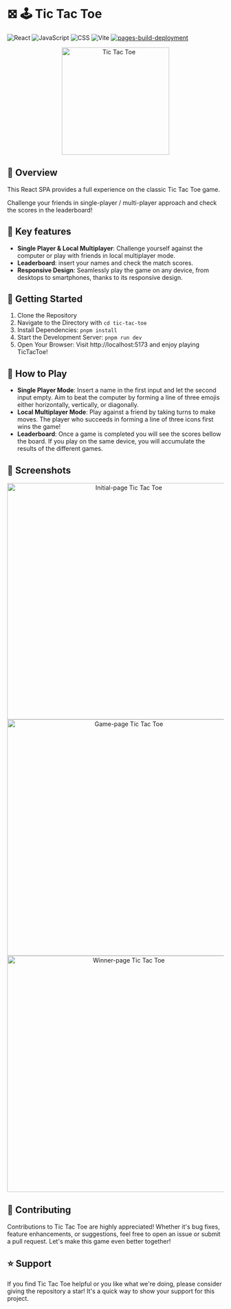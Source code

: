 # 𖣯 🕹️ Tic Tac Toe
![React](https://img.shields.io/badge/react-%2320232a.svg?style=flat-square&logo=react&logoColor=%2361DAFB)
![JavaScript](https://img.shields.io/badge/javascript-%23323330.svg?style=flat-square&logo=javascript&logoColor=%23F7DF1E)
![CSS](https://img.shields.io/badge/CSS-1572B6?style=flat-square&logo=css3&logoColor=fff)
![Vite](https://img.shields.io/badge/vite-%23646CFF.svg?style=flat-square&logo=vite&logoColor=white)
[![pages-build-deployment](https://github.com/bautista225/tic-tac-toe/actions/workflows/pages/pages-build-deployment/badge.svg)](https://github.com/bautista225/tic-tac-toe/actions/workflows/pages/pages-build-deployment)

<p align="center">
   <img alt="Tic Tac Toe" src="https://github.com/user-attachments/assets/0d5877e2-06fd-4608-aff6-c7e9921bf48c" width="250"/>
</p>

## 🔎 Overview

This React SPA provides a full experience on the classic Tic Tac Toe game.

Challenge your friends in single-player / multi-player approach and check the scores in the leaderboard!

## 🌱 Key features
- **Single Player & Local Multiplayer**: Challenge yourself against the computer or play with friends in local multiplayer mode.
- **Leaderboard**: insert your names and check the match scores.
- **Responsive Design**: Seamlessly play the game on any device, from desktops to smartphones, thanks to its responsive design.

## 🚀 Getting Started
1. Clone the Repository
2. Navigate to the Directory with `cd tic-tac-toe`
3. Install Dependencies: `pnpm install`
4. Start the Development Server: `pnpm run dev`
5. Open Your Browser: Visit http://localhost:5173 and enjoy playing TicTacToe!

## 🎯 How to Play
- **Single Player Mode**: Insert a name in the first input and let the second input empty. Aim to beat the computer by forming a line of three emojis either horizontally, vertically, or diagonally.
- **Local Multiplayer Mode**: Play against a friend by taking turns to make moves. The player who succeeds in forming a line of three icons first wins the game!
- **Leaderboard**: Once a game is completed you will see the scores bellow the board. If you play on the same device, you will accumulate the results of the different games.

## 📖 Screenshots
<p align="center">
   <img alt="Initial-page Tic Tac Toe" src="https://github.com/user-attachments/assets/5a64c4fb-d1e8-4536-a229-802e44512bbc" height="550"/>

   <img alt="Game-page Tic Tac Toe" src="https://github.com/user-attachments/assets/0d5877e2-06fd-4608-aff6-c7e9921bf48c" height="550"/>

   <img alt="Winner-page Tic Tac Toe" src="https://github.com/user-attachments/assets/a66a3935-b6e4-4040-b985-036a4041632c" height="550"/>
</p>

## 🤝 Contributing
Contributions to Tic Tac Toe are highly appreciated! Whether it's bug fixes, feature enhancements, or suggestions, feel free to open an issue or submit a pull request. Let's make this game even better together!

## ⭐ Support
If you find Tic Tac Toe helpful or you like what we're doing, please consider giving the repository a star! It's a quick way to show your support for this project.
